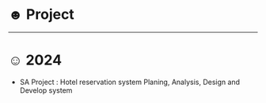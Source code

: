 # ☻ Project

-----
# ☺ 2024
- SA Project : Hotel reservation system
Planing, Analysis, Design and Develop system
